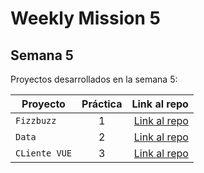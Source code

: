 # Weekly Mission 5
## Semana 5

Proyectos desarrollados en la semana 5:

| Proyecto | Práctica | Link al repo |
| ------------- |:-------------:| -----:|
|`Fizzbuzz`|1|[Link al repo]()|
|`Data`|2|[Link al repo]()|
|`CLiente VUE`|3|[Link al repo]()|
